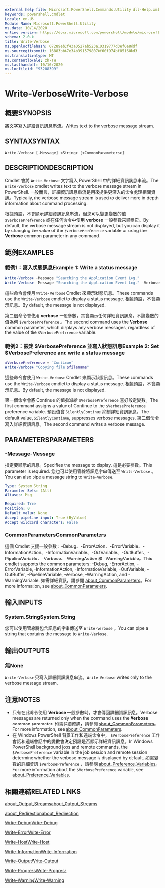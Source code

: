 ```yaml
---
external help file: Microsoft.PowerShell.Commands.Utility.dll-Help.xml
keywords: powershell,cmdlet
Locale: en-US
Module Name: Microsoft.PowerShell.Utility
ms.date: 10/14/2020
online version: https://docs.microsoft.com/powershell/module/microsoft.powershell.utility/write-verbose?view=powershell-6&WT.mc_id=ps-gethelp
schema: 2.0.0
title: Write-Verbose
ms.openlocfilehash: 07289eb2f43a0527ab523a10319777d3ef0e8ddf
ms.sourcegitcommit: 16883bb67e34b3915798070f60f974bf85160bd3
ms.translationtype: MT
ms.contentlocale: zh-TW
ms.lasthandoff: 10/16/2020
ms.locfileid: "93208399"
---
```

# <span data-ttu-id="593b0-103">Write-Verbose</span><span class="sxs-lookup"><span data-stu-id="593b0-103">Write-Verbose</span></span>

## <span data-ttu-id="593b0-104">概要</span><span class="sxs-lookup"><span data-stu-id="593b0-104">SYNOPSIS</span></span>
<span data-ttu-id="593b0-105">將文字寫入詳細資訊訊息串流。</span><span class="sxs-lookup"><span data-stu-id="593b0-105">Writes text to the verbose message stream.</span></span>

## <span data-ttu-id="593b0-106">SYNTAX</span><span class="sxs-lookup"><span data-stu-id="593b0-106">SYNTAX</span></span>

```
Write-Verbose [-Message] <String> [<CommonParameters>]
```

## <span data-ttu-id="593b0-107">DESCRIPTION</span><span class="sxs-lookup"><span data-stu-id="593b0-107">DESCRIPTION</span></span>

<span data-ttu-id="593b0-108">Cmdlet 會將 `Write-Verbose` 文字寫入 PowerShell 中的詳細資訊訊息串流。</span><span class="sxs-lookup"><span data-stu-id="593b0-108">The `Write-Verbose` cmdlet writes text to the verbose message stream in PowerShell.</span></span> <span data-ttu-id="593b0-109">一般而言，詳細資訊訊息串流是用來提供更深入的命令處理相關資訊。</span><span class="sxs-lookup"><span data-stu-id="593b0-109">Typically, the verbose message stream is used to deliver more in depth information about command processing.</span></span>

<span data-ttu-id="593b0-110">根據預設，不會顯示詳細資訊訊息串流，但您可以變更變數的值 `$VerbosePreference` 或在任何命令中使用 **verbose** 一般參數來顯示它。</span><span class="sxs-lookup"><span data-stu-id="593b0-110">By default, the verbose message stream is not displayed, but you can display it by changing the value of the `$VerbosePreference` variable or using the **Verbose** common parameter in any command.</span></span>

## <span data-ttu-id="593b0-111">範例</span><span class="sxs-lookup"><span data-stu-id="593b0-111">EXAMPLES</span></span>

### <span data-ttu-id="593b0-112">範例1：寫入狀態訊息</span><span class="sxs-lookup"><span data-stu-id="593b0-112">Example 1: Write a status message</span></span>

```powershell
Write-Verbose -Message "Searching the Application Event Log."
Write-Verbose -Message "Searching the Application Event Log." -Verbose
```

<span data-ttu-id="593b0-113">這些命令會使用 `Write-Verbose` Cmdlet 來顯示狀態訊息。</span><span class="sxs-lookup"><span data-stu-id="593b0-113">These commands use the `Write-Verbose` cmdlet to display a status message.</span></span> <span data-ttu-id="593b0-114">根據預設，不會顯示訊息。</span><span class="sxs-lookup"><span data-stu-id="593b0-114">By default, the message is not displayed.</span></span>

<span data-ttu-id="593b0-115">第二個命令會使用 **verbose** 一般參數，其會顯示任何詳細資訊訊息，不論變數的值為何 `$VerbosePreference` 。</span><span class="sxs-lookup"><span data-stu-id="593b0-115">The second command uses the **Verbose** common parameter, which displays any verbose messages, regardless of the value of the `$VerbosePreference` variable.</span></span>

### <span data-ttu-id="593b0-116">範例2：設定 $VerbosePreference 並寫入狀態訊息</span><span class="sxs-lookup"><span data-stu-id="593b0-116">Example 2: Set $VerbosePreference and write a status message</span></span>

```powershell
$VerbosePreference = "Continue"
Write-Verbose "Copying file $filename"
```

<span data-ttu-id="593b0-117">這些命令會使用 `Write-Verbose` Cmdlet 來顯示狀態訊息。</span><span class="sxs-lookup"><span data-stu-id="593b0-117">These commands use the `Write-Verbose` cmdlet to display a status message.</span></span> <span data-ttu-id="593b0-118">根據預設，不會顯示訊息。</span><span class="sxs-lookup"><span data-stu-id="593b0-118">By default, the message is not displayed.</span></span>

<span data-ttu-id="593b0-119">第一個命令會將 Continue 的值指派給 `$VerbosePreference` 喜好設定變數。</span><span class="sxs-lookup"><span data-stu-id="593b0-119">The first command assigns a value of Continue to the `$VerbosePreference` preference variable.</span></span> <span data-ttu-id="593b0-120">預設值會 `SilentlyContinue` 抑制詳細資訊訊息。</span><span class="sxs-lookup"><span data-stu-id="593b0-120">The default value, `SilentlyContinue`, suppresses verbose messages.</span></span> <span data-ttu-id="593b0-121">第二個命令寫入詳細資訊訊息。</span><span class="sxs-lookup"><span data-stu-id="593b0-121">The second command writes a verbose message.</span></span>

## <span data-ttu-id="593b0-122">PARAMETERS</span><span class="sxs-lookup"><span data-stu-id="593b0-122">PARAMETERS</span></span>

### <span data-ttu-id="593b0-123">-Message</span><span class="sxs-lookup"><span data-stu-id="593b0-123">-Message</span></span>

<span data-ttu-id="593b0-124">指定要顯示的訊息。</span><span class="sxs-lookup"><span data-stu-id="593b0-124">Specifies the message to display.</span></span> <span data-ttu-id="593b0-125">這是必要參數。</span><span class="sxs-lookup"><span data-stu-id="593b0-125">This parameter is required.</span></span> <span data-ttu-id="593b0-126">您也可以使用管線將訊息字串傳送至 `Write-Verbose` 。</span><span class="sxs-lookup"><span data-stu-id="593b0-126">You can also pipe a message string to `Write-Verbose`.</span></span>

```yaml
Type: System.String
Parameter Sets: (All)
Aliases: Msg

Required: True
Position: 0
Default value: None
Accept pipeline input: True (ByValue)
Accept wildcard characters: False
```

### <span data-ttu-id="593b0-127">CommonParameters</span><span class="sxs-lookup"><span data-stu-id="593b0-127">CommonParameters</span></span>

<span data-ttu-id="593b0-128">這個 Cmdlet 支援一般參數：-Debug、-ErrorAction、-ErrorVariable、-InformationAction、-InformationVariable、-OutVariable、-OutBuffer、-PipelineVariable、-Verbose、-WarningAction 和 -WarningVariable。</span><span class="sxs-lookup"><span data-stu-id="593b0-128">This cmdlet supports the common parameters: -Debug, -ErrorAction, -ErrorVariable, -InformationAction, -InformationVariable, -OutVariable, -OutBuffer, -PipelineVariable, -Verbose, -WarningAction, and -WarningVariable.</span></span> <span data-ttu-id="593b0-129">如需詳細資訊，請參閱 [about_CommonParameters](../Microsoft.PowerShell.Core/About/about_CommonParameters.md)。</span><span class="sxs-lookup"><span data-stu-id="593b0-129">For more information, see [about_CommonParameters](../Microsoft.PowerShell.Core/About/about_CommonParameters.md).</span></span>

## <span data-ttu-id="593b0-130">輸入</span><span class="sxs-lookup"><span data-stu-id="593b0-130">INPUTS</span></span>

### <span data-ttu-id="593b0-131">System.String</span><span class="sxs-lookup"><span data-stu-id="593b0-131">System.String</span></span>

<span data-ttu-id="593b0-132">您可以使用管線將包含訊息的字串傳送至 `Write-Verbose` 。</span><span class="sxs-lookup"><span data-stu-id="593b0-132">You can pipe a string that contains the message to `Write-Verbose`.</span></span>

## <span data-ttu-id="593b0-133">輸出</span><span class="sxs-lookup"><span data-stu-id="593b0-133">OUTPUTS</span></span>

### <span data-ttu-id="593b0-134">無</span><span class="sxs-lookup"><span data-stu-id="593b0-134">None</span></span>

<span data-ttu-id="593b0-135">`Write-Verbose` 只寫入詳細資訊訊息串流。</span><span class="sxs-lookup"><span data-stu-id="593b0-135">`Write-Verbose` writes only to the verbose message stream.</span></span>

## <span data-ttu-id="593b0-136">注意</span><span class="sxs-lookup"><span data-stu-id="593b0-136">NOTES</span></span>

- <span data-ttu-id="593b0-137">只有在此命令使用 **Verbose** 一般參數時，才會傳回詳細資訊訊息。</span><span class="sxs-lookup"><span data-stu-id="593b0-137">Verbose messages are returned only when the command uses the **Verbose** common parameter.</span></span> <span data-ttu-id="593b0-138">如需詳細資訊，請參閱 [about_CommonParameters](https://go.microsoft.com/fwlink/?LinkID=113216)。</span><span class="sxs-lookup"><span data-stu-id="593b0-138">For more information, see [about_CommonParameters](https://go.microsoft.com/fwlink/?LinkID=113216).</span></span>
- <span data-ttu-id="593b0-139">在 Windows PowerShell 背景工作和遠端命令中， `$VerbosePreference` 工作會話和遠端會話中的變數會決定預設是否顯示詳細資訊訊息。</span><span class="sxs-lookup"><span data-stu-id="593b0-139">In Windows PowerShell background jobs and remote commands, the `$VerbosePreference` variable in the job session and remote session determine whether the verbose message is displayed by default.</span></span>
  <span data-ttu-id="593b0-140">如需變數的詳細資訊 `$VerbosePreference` ，請參閱 [about_Preference_Variables](../Microsoft.PowerShell.Core/About/about_Preference_Variables.md)。</span><span class="sxs-lookup"><span data-stu-id="593b0-140">For more information about the `$VerbosePreference` variable, see [about_Preference_Variables](../Microsoft.PowerShell.Core/About/about_Preference_Variables.md).</span></span>

## <span data-ttu-id="593b0-141">相關連結</span><span class="sxs-lookup"><span data-stu-id="593b0-141">RELATED LINKS</span></span>

[<span data-ttu-id="593b0-142">about_Output_Streams</span><span class="sxs-lookup"><span data-stu-id="593b0-142">about_Output_Streams</span></span>](../Microsoft.PowerShell.Core/About/about_Output_Streams.md)

[<span data-ttu-id="593b0-143">about_Redirection</span><span class="sxs-lookup"><span data-stu-id="593b0-143">about_Redirection</span></span>](../Microsoft.PowerShell.Core/About/about_Redirection.md)

[<span data-ttu-id="593b0-144">Write-Debug</span><span class="sxs-lookup"><span data-stu-id="593b0-144">Write-Debug</span></span>](Write-Debug.md)

[<span data-ttu-id="593b0-145">Write-Error</span><span class="sxs-lookup"><span data-stu-id="593b0-145">Write-Error</span></span>](Write-Error.md)

[<span data-ttu-id="593b0-146">Write-Host</span><span class="sxs-lookup"><span data-stu-id="593b0-146">Write-Host</span></span>](Write-Host.md)

[<span data-ttu-id="593b0-147">Write-Information</span><span class="sxs-lookup"><span data-stu-id="593b0-147">Write-Information</span></span>](Write-Information.md)

[<span data-ttu-id="593b0-148">Write-Output</span><span class="sxs-lookup"><span data-stu-id="593b0-148">Write-Output</span></span>](Write-Output.md)

[<span data-ttu-id="593b0-149">Write-Progress</span><span class="sxs-lookup"><span data-stu-id="593b0-149">Write-Progress</span></span>](Write-Progress.md)

[<span data-ttu-id="593b0-150">Write-Warning</span><span class="sxs-lookup"><span data-stu-id="593b0-150">Write-Warning</span></span>](Write-Warning.md)
